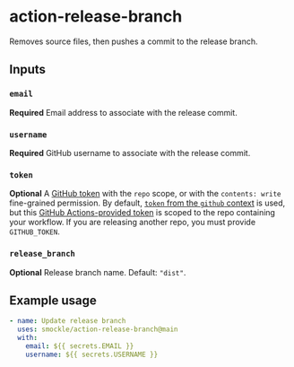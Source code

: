 # action-release-branch

Removes source files, then pushes a commit to the release branch.

## Inputs

### `email`

**Required** Email address to associate with the release commit.

### `username`

**Required** GitHub username to associate with the release commit.

### `token`

**Optional** A [GitHub token](https://docs.github.com/en/github/authenticating-to-github/keeping-your-account-and-data-secure/creating-a-personal-access-token) with the `repo` scope, or with the `contents: write` fine-grained permission. By default, [`token` from the `github` context](https://docs.github.com/en/actions/learn-github-actions/contexts#github-context) is used, but this [GitHub Actions-provided token](https://docs.github.com/en/actions/security-guides/automatic-token-authentication#about-the-github_token-secret) is scoped to the repo containing your workflow. If you are releasing another repo, you must provide `GITHUB_TOKEN`.

### `release_branch`

**Optional** Release branch name. Default: `"dist"`.

## Example usage

```YAML
- name: Update release branch
  uses: smockle/action-release-branch@main
  with:
    email: ${{ secrets.EMAIL }}
    username: ${{ secrets.USERNAME }}
```
